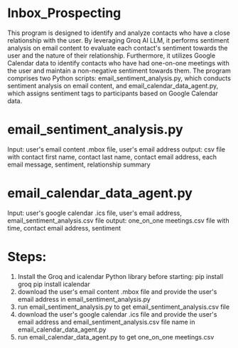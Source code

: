 # Inbox_Prospecting

This program is designed to identify and analyze contacts who have a close relationship with the user. By leveraging Groq AI LLM, it performs sentiment analysis on email content to evaluate each contact's sentiment towards the user and the nature of their relationship. Furthermore, it utilizes Google Calendar data to identify contacts who have had one-on-one meetings with the user and maintain a non-negative sentiment towards them. The program comprises two Python scripts: email_sentiment_analysis.py, which conducts sentiment analysis on email content, and email_calendar_data_agent.py, which assigns sentiment tags to participants based on Google Calendar data.

# email_sentiment_analysis.py
Input: user's email content .mbox file, user's email address
output: csv file with contact first name, contact last name, contact email address, each email message, sentiment, relationship summary

# email_calendar_data_agent.py
Input: user's google calendar .ics file, user's email address, email_sentiment_analysis.csv file
output: one_on_one meetings.csv file with time, contact email address, sentiment

# Steps:
1. Install the Groq and icalendar Python library before starting: 
pip install groq
pip install icalendar
2. download the user's email content .mbox file and provide the user's email address in email_sentiment_analysis.py
3. run email_sentiment_analysis.py to get email_sentiment_analysis.csv file
4. download the user's google calendar .ics file and provide the user's email address and email_sentiment_analysis.csv file name in email_calendar_data_agent.py
5. run email_calendar_data_agent.py to get one_on_one meetings.csv



